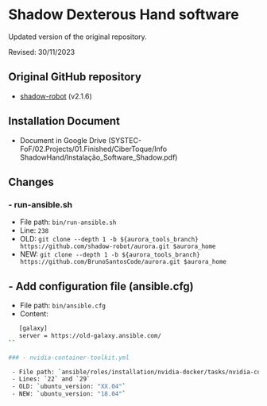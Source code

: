 # Shadow Dexterous Hand software

Updated version of the original repository.

Revised: 30/11/2023

## Original GitHub repository

 - [shadow-robot](https://github.com/shadow-robot/aurora) (v2.1.6)

## Installation Document

 - Document in Google Drive (SYSTEC-FoF/02.Projects/01.Finished/CiberToque/Info ShadowHand/Instalação_Software_Shadow.pdf)

## Changes

### - run-ansible.sh

 - File path: `bin/run-ansible.sh`
 - Line: `238`
 - OLD: `git clone --depth 1 -b ${aurora_tools_branch} https://github.com/shadow-robot/aurora.git $aurora_home`
 - NEW: `git clone --depth 1 -b ${aurora_tools_branch} https://github.com/BrunoSantosCode/aurora.git $aurora_home`

## - Add configuration file (ansible.cfg)
 - File path: `bin/ansible.cfg`
 - Content:
```bash
   [galaxy]  
   server = https://old-galaxy.ansible.com/
``

### - nvidia-container-toolkit.yml

 - File path: `ansible/roles/installation/nvidia-docker/tasks/nvidia-container-toolkit.yml`
 - Lines: `22` and `29`
 - OLD: `ubuntu_version: "XX.04"`
 - NEW: `ubuntu_version: "18.04"`
